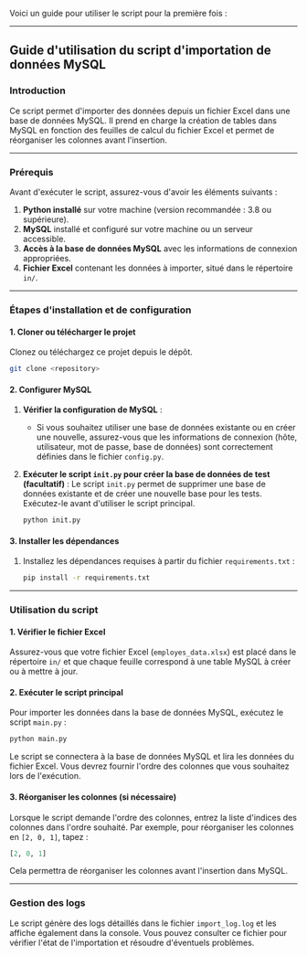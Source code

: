 Voici un guide pour utiliser le script pour la première fois :

---

## **Guide d'utilisation du script d'importation de données MySQL**

### **Introduction**
Ce script permet d'importer des données depuis un fichier Excel dans une base de données MySQL. Il prend en charge la création de tables dans MySQL en fonction des feuilles de calcul du fichier Excel et permet de réorganiser les colonnes avant l'insertion.

---

### **Prérequis**

Avant d'exécuter le script, assurez-vous d'avoir les éléments suivants :

1. **Python installé** sur votre machine (version recommandée : 3.8 ou supérieure).
2. **MySQL** installé et configuré sur votre machine ou un serveur accessible.
3. **Accès à la base de données MySQL** avec les informations de connexion appropriées.
4. **Fichier Excel** contenant les données à importer, situé dans le répertoire `in/`.

---

### **Étapes d'installation et de configuration**

#### 1. **Cloner ou télécharger le projet**

Clonez ou téléchargez ce projet depuis le dépôt.

```bash
git clone <repository>
```

#### 2. **Configurer MySQL**

1. **Vérifier la configuration de MySQL** : 
   - Si vous souhaitez utiliser une base de données existante ou en créer une nouvelle, assurez-vous que les informations de connexion (hôte, utilisateur, mot de passe, base de données) sont correctement définies dans le fichier `config.py`.

2. **Exécuter le script `init.py` pour créer la base de données de test (facultatif)** :
   Le script `init.py` permet de supprimer une base de données existante et de créer une nouvelle base pour les tests. Exécutez-le avant d'utiliser le script principal.

   ```bash
   python init.py
   ```

#### 3. **Installer les dépendances**

1. Installez les dépendances requises à partir du fichier `requirements.txt` :

   ```bash
   pip install -r requirements.txt
   ```

---

### **Utilisation du script**

#### 1. **Vérifier le fichier Excel**

Assurez-vous que votre fichier Excel (`employes_data.xlsx`) est placé dans le répertoire `in/` et que chaque feuille correspond à une table MySQL à créer ou à mettre à jour.

#### 2. **Exécuter le script principal**

Pour importer les données dans la base de données MySQL, exécutez le script `main.py` :

```bash
python main.py
```

Le script se connectera à la base de données MySQL et lira les données du fichier Excel. Vous devrez fournir l'ordre des colonnes que vous souhaitez lors de l'exécution.

#### 3. **Réorganiser les colonnes (si nécessaire)**

Lorsque le script demande l'ordre des colonnes, entrez la liste d'indices des colonnes dans l'ordre souhaité. Par exemple, pour réorganiser les colonnes en `[2, 0, 1]`, tapez :

```python
[2, 0, 1]
```

Cela permettra de réorganiser les colonnes avant l'insertion dans MySQL.

---

### **Gestion des logs**

Le script génère des logs détaillés dans le fichier `import_log.log` et les affiche également dans la console. Vous pouvez consulter ce fichier pour vérifier l'état de l'importation et résoudre d'éventuels problèmes.